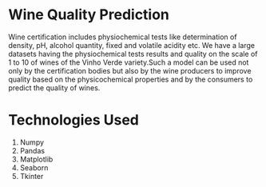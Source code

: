 # Wine Quality Prediction

Wine certification includes physiochemical tests like determination of density, pH, alcohol quantity, fixed and volatile acidity etc. We have a large datasets having the physiochemical tests results and quality on the scale of 1 to 10 of wines of the Vinho Verde variety.Such a model can be used not only by the certification bodies but also by the wine producers to improve quality based on the physicochemical properties and by the consumers to predict the quality of wines.

# Technologies Used
1. Numpy
2. Pandas
3. Matplotlib
4. Seaborn
5. Tkinter

